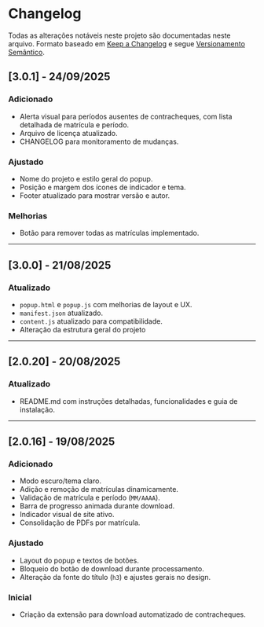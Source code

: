 # Changelog

Todas as alterações notáveis neste projeto são documentadas neste arquivo.
Formato baseado em [Keep a Changelog](https://keepachangelog.com/pt-BR/1.0.0/) e segue [Versionamento Semântico](https://semver.org/lang/pt-BR/).

## [3.0.1] - 24/09/2025
### Adicionado
- Alerta visual para períodos ausentes de contracheques, com lista detalhada de matrícula e período.
- Arquivo de licença atualizado.
- CHANGELOG para monitoramento de mudanças.

### Ajustado
- Nome do projeto e estilo geral do popup.
- Posição e margem dos ícones de indicador e tema.
- Footer atualizado para mostrar versão e autor.

### Melhorias
- Botão para remover todas as matrículas implementado.

---

## [3.0.0] - 21/08/2025
### Atualizado
- `popup.html` e `popup.js` com melhorias de layout e UX.
- `manifest.json` atualizado.
- `content.js` atualizado para compatibilidade.
- Alteração da estrutura geral do projeto

---

## [2.0.20] - 20/08/2025
### Atualizado
- README.md com instruções detalhadas, funcionalidades e guia de instalação.

---

## [2.0.16] - 19/08/2025
### Adicionado
- Modo escuro/tema claro.
- Adição e remoção de matrículas dinamicamente.
- Validação de matrícula e período (`MM/AAAA`).
- Barra de progresso animada durante download.
- Indicador visual de site ativo.
- Consolidação de PDFs por matrícula.

### Ajustado
- Layout do popup e textos de botões.
- Bloqueio do botão de download durante processamento.
- Alteração da fonte do título (`h3`) e ajustes gerais no design.

### Inicial
- Criação da extensão para download automatizado de contracheques.
